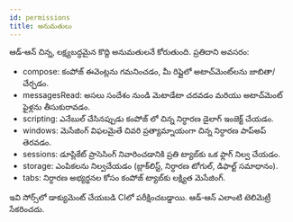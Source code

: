 ```yaml
---
id: permissions
title: అనుమతులు
---
```


ఆడ్‑ఆన్ చిన్న, లక్ష్యబద్ధమైన కొద్ది అనుమతులనే కోరుతుంది. ప్రతిదాని అవసరం:

- compose: కంపోజ్ ఈవెంట్లను గమనించడం, మీ రిప్లైలో అటాచ్‌మెంట్‌లను జాబితా/చేర్చడం.
- messagesRead: అసలు సందేశం నుండి మెటాడేటా చదవడం మరియు అటాచ్‌మెంట్ ఫైళ్లను తీసుకురావడం.
- scripting: ఎనేబుల్ చేసినప్పుడు కంపోజ్ లో చిన్న నిర్ధారణ డైలాగ్ ఇంజెక్ట్ చేయడం.
- windows: మెసేజింగ్ విఫలమైతే చివరి ప్రత్యామ్నాయంగా చిన్న నిర్ధారణ పాప్‌అప్ తెరవడం.
- sessions: డూప్లికేట్ ప్రాసెసింగ్ నివారించడానికి ప్రతి ట్యాబ్‌కు ఒక ఫ్లాగ్ నిల్వ చేయడం.
- storage: ఎంపికలను నిల్వచేయడం (బ్లాక్‌లిస్ట్, నిర్ధారణ టోగుల్, డిఫాల్ట్ సమాధానం).
- tabs: నిర్ధారణ అభ్యర్థనల కోసం కంపోజ్ ట్యాబ్‌కు లక్ష్యిత మెసేజింగ్.

ఇవి సోర్స్‌లో డాక్యుమెంట్ చేయబడి CIలో పరీక్షించబడ్డాయి. ఆడ్‑ఆన్ ఎలాంటి టెలిమెట్రీ సేకరించదు.
